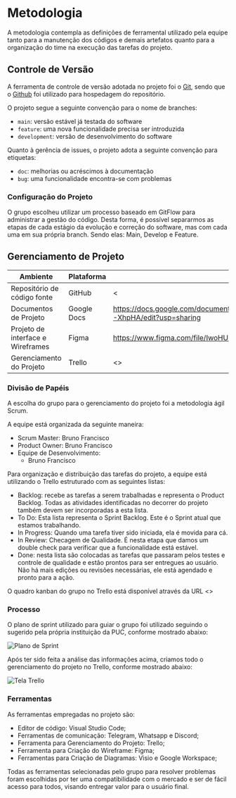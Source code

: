
# Metodologia

A metodologia contempla as definições de ferramental utilizado pela equipe tanto para a manutenção dos códigos e demais artefatos quanto para a organização do time na execução das tarefas do projeto.

## Controle de Versão

A ferramenta de controle de versão adotada no projeto foi o
[Git](https://git-scm.com/), sendo que o [Github](https://github.com)
foi utilizado para hospedagem do repositório.

O projeto segue a seguinte convenção para o nome de branches:

- `main`: versão estável já testada do software
- `feature`: uma nova funcionalidade precisa ser introduzida
- `development`: versão de desenvolvimento do software

Quanto à gerência de issues, o projeto adota a seguinte convenção para
etiquetas:

- `doc`: melhorias ou acréscimos à documentação
- `bug`: uma funcionalidade encontra-se com problemas

### Configuração do Projeto

O grupo escolheu utilizar um processo baseado em GitFlow para administrar a gestão do código. Desta forma, é possível separarmos as etapas de cada estágio da evolução e correção do software, mas com cada uma em sua própria branch. Sendo elas: Main, Develop e Feature.

## Gerenciamento de Projeto

|Ambiente                          | Plataforma  | Link de acesso|
|----------------------------------| ----------- | --------------|
|Repositório de código fonte       | GitHub      | < |
|Documentos de Projeto             | Google Docs | <https://docs.google.com/document/d/1HAimmlUFhvJCZO8j0h109bAsGfBKMImDqT6E6-XhpHA/edit?usp=sharing> |
|Projeto de interface e Wireframes | Figma       | <https://www.figma.com/file/IwoHUuI3hmtOgOxckKFwOb/Untitled?node-id=22%3A600> |
|Gerenciamento do Projeto          | Trello      | <> |

### Divisão de Papéis

A escolha do grupo para o gerenciamento do projeto foi a metodologia ágil Scrum.

A equipe está organizada da seguinte maneira:
* Scrum Master: Bruno Francisco
* Product Owner: Bruno Francisco
* Equipe de Desenvolvimento:
    * Bruno Francisco <br />
    

Para organização e distribuição das tarefas do projeto, a equipe está utilizando o Trello estruturado com as seguintes listas:
* Backlog: recebe as tarefas a serem trabalhadas e representa o Product Backlog. 
Todas as atividades identificadas no decorrer do projeto também devem ser incorporadas a esta lista.
* To Do: Esta lista representa o Sprint Backlog. Este é o Sprint atual que estamos trabalhando.
* In Progress: Quando uma tarefa tiver sido iniciada, ela é movida para cá.
* In Review: Checagem de Qualidade. É nesta etapa que damos um double check para verificar que a funcionalidade está estável.
* Done: nesta lista são colocadas as tarefas que passaram pelos testes e controle de qualidade e estão prontos para ser entregues ao usuário. Não há mais edições ou revisões necessárias, ele está agendado e pronto para a ação.

O quadro kanban do grupo no Trello está disponível através da URL <>

### Processo

O plano de sprint utilizado para guiar o grupo foi utilizado seguindo o sugerido pela própria instituição da PUC, conforme mostrado abaixo:

![Plano de Sprint]()

Após ter sido feita a análise das informações acima, criamos todo o gerenciamento do projeto no Trello, conforme mostrado abaixo:

![Tela Trello]()

### Ferramentas

As ferramentas empregadas no projeto são:

- Editor de código: Visual Studio Code;
- Ferramentas de comunicação: Telegram, Whatsapp e Discord;
- Ferramenta para Gerenciamento do Projeto: Trello;
- Ferramenta para Criação do Wireframe: Figma;
- Ferramentas para Criação de Diagramas: Visio e Google Workspace;

Todas as ferramentas selecionadas pelo grupo para resolver problemas foram escolhidas por ter uma compatibilidade com o mercado e ser de fácil acesso para todos, visando entregar valor para o usuário final.
